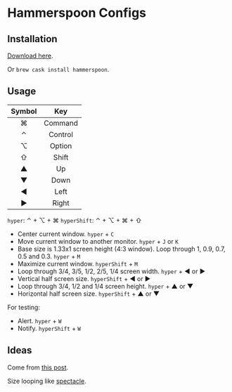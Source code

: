 # Hammerspoon Configs

## Installation

[Download here](http://www.hammerspoon.org).

Or `brew cask install hammerspoon`.

## Usage

| Symbol  |   Key   |
|:-------:|:-------:|
| &#8984; | Command |
| &#8963; | Control |
| &#8997; | Option  |
| &#8679; |  Shift  |
| &#9650; |   Up    |
| &#9660; |  Down   |
| &#9668; |  Left   |
| &#9658; |  Right  |

`hyper`: &#8963; + &#8997; + &#8984;
`hyperShift`: &#8963; + &#8997; + &#8984; + &#8679;

* Center current window. `hyper` + `C`
* Move current window to another monitor. `hyper` + `J` or `K`
* Base size is 1.33x1 screen height (4:3 window). Loop through 1, 0.9, 0.7, 0.5 and 0.3. `hyper` + `M`
* Maximize current window. `hyperShift` + `M`
* Loop through 3/4, 3/5, 1/2, 2/5, 1/4 screen width. `hyper` + &#9668; or &#9658;
* Vertical half screen size. `hyperShift` + &#9668; or &#9658;
* Loop through 3/4, 1/2 and 1/4 screen height. `hyper` + &#9650; or &#9660;
* Horizontal half screen size. `hyperShift` + &#9650; or &#9660;

For testing:

* Alert. `hyper` + `W`
* Notify. `hyperShift` + `W`

## Ideas

Come from [this post](http://songchenwen.com/tech/2015/04/02/hammerspoon-mac-window-manager/).

Size looping like [spectacle](https://www.spectacleapp.com).
